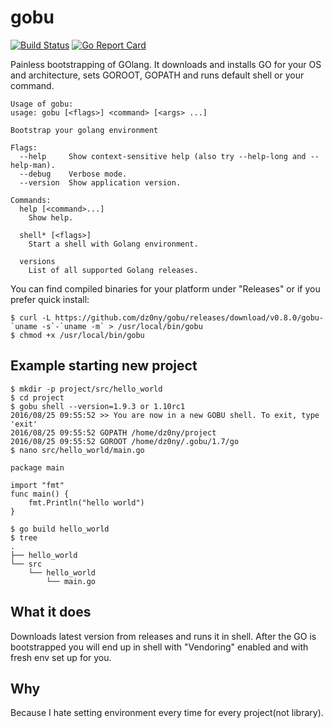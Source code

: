 # gobu

[![Build Status](https://travis-ci.org/dz0ny/gobu.svg?branch=master)](https://travis-ci.org/dz0ny/gobu)
[![Go Report Card](https://goreportcard.com/badge/github.com/dz0ny/gobu)](https://goreportcard.com/report/github.com/dz0ny/gobu)

Painless bootstrapping of GOlang. It downloads and installs GO for your OS
and architecture, sets GOROOT, GOPATH and runs default shell or your command.

```shell
Usage of gobu:
usage: gobu [<flags>] <command> [<args> ...]

Bootstrap your golang environment

Flags:
  --help     Show context-sensitive help (also try --help-long and --help-man).
  --debug    Verbose mode.
  --version  Show application version.

Commands:
  help [<command>...]
    Show help.

  shell* [<flags>]
    Start a shell with Golang environment.

  versions
    List of all supported Golang releases.

```

You can find compiled binaries for your platform under "Releases" or if you prefer quick install:

```
$ curl -L https://github.com/dz0ny/gobu/releases/download/v0.8.0/gobu-`uname -s`-`uname -m` > /usr/local/bin/gobu
$ chmod +x /usr/local/bin/gobu
```

## Example starting new project

```
$ mkdir -p project/src/hello_world
$ cd project
$ gobu shell --version=1.9.3 or 1.10rc1
2016/08/25 09:55:52 >> You are now in a new GOBU shell. To exit, type 'exit'
2016/08/25 09:55:52 GOPATH /home/dz0ny/project
2016/08/25 09:55:52 GOROOT /home/dz0ny/.gobu/1.7/go
$ nano src/hello_world/main.go

package main

import "fmt"
func main() {
    fmt.Println("hello world")
}

$ go build hello_world
$ tree
.
├── hello_world
└── src
    └── hello_world
        └── main.go

```

## What it does

Downloads latest version from releases and runs it in shell. After the GO is
bootstrapped you will end up in shell with "Vendoring" enabled and with fresh
env set up for you.

## Why

Because I hate setting environment every time for every project(not library).
